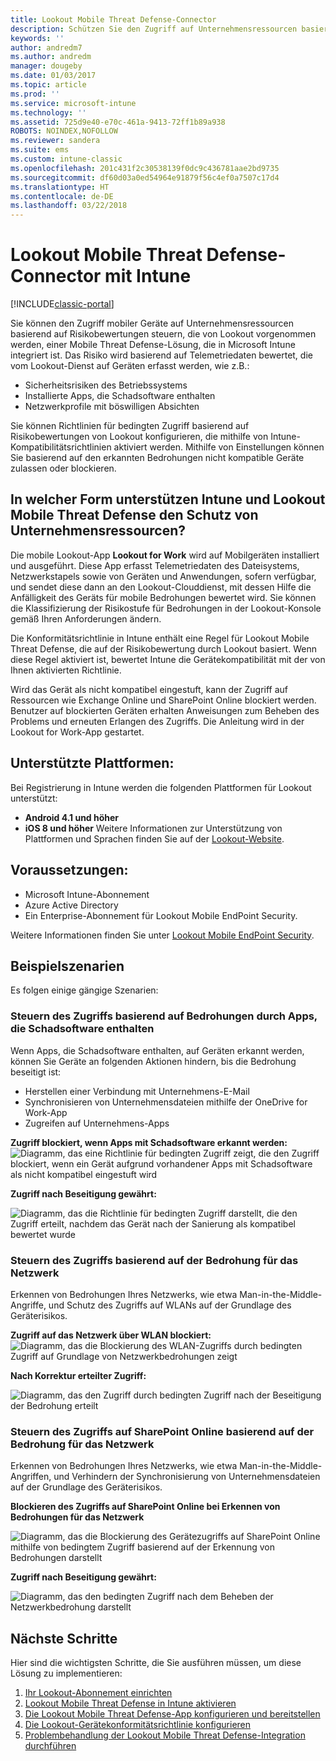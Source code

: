 ```yaml
---
title: Lookout Mobile Threat Defense-Connector
description: Schützen Sie den Zugriff auf Unternehmensressourcen basierend auf dem Gerät, Netzwerk und Anwendungsrisiko mithilfe des Lookout Mobile Threat Defense-Connectors und Intune.
keywords: ''
author: andredm7
ms.author: andredm
manager: dougeby
ms.date: 01/03/2017
ms.topic: article
ms.prod: ''
ms.service: microsoft-intune
ms.technology: ''
ms.assetid: 725d9e40-e70c-461a-9413-72ff1b89a938
ROBOTS: NOINDEX,NOFOLLOW
ms.reviewer: sandera
ms.suite: ems
ms.custom: intune-classic
ms.openlocfilehash: 201c431f2c30538139f0dc9c436781aae2bd9735
ms.sourcegitcommit: df60d03a0ed54964e91879f56c4ef0a7507c17d4
ms.translationtype: HT
ms.contentlocale: de-DE
ms.lasthandoff: 03/22/2018
---
```

# <a name="lookout-mobile-threat-defense-connector-with-intune"></a>Lookout Mobile Threat Defense-Connector mit Intune

[!INCLUDE[classic-portal](../includes/classic-portal.md)]

Sie können den Zugriff mobiler Geräte auf Unternehmensressourcen basierend auf Risikobewertungen steuern, die von Lookout vorgenommen werden, einer Mobile Threat Defense-Lösung, die in Microsoft Intune integriert ist. Das Risiko wird basierend auf Telemetriedaten bewertet, die vom Lookout-Dienst auf Geräten erfasst werden, wie z.B.:
- Sicherheitsrisiken des Betriebssystems
- Installierte Apps, die Schadsoftware enthalten
- Netzwerkprofile mit böswilligen Absichten

Sie können Richtlinien für bedingten Zugriff basierend auf Risikobewertungen von Lookout konfigurieren, die mithilfe von Intune-Kompatibilitätsrichtlinien aktiviert werden. Mithilfe von Einstellungen können Sie basierend auf den erkannten Bedrohungen nicht kompatible Geräte zulassen oder blockieren.

## <a name="how-do-intune-and-lookout-mobile-threat-defense-help-protect-company-resources"></a>In welcher Form unterstützen Intune und Lookout Mobile Threat Defense den Schutz von Unternehmensressourcen?
Die mobile Lookout-App **Lookout for Work** wird auf Mobilgeräten installiert und ausgeführt. Diese App erfasst Telemetriedaten des Dateisystems, Netzwerkstapels sowie von Geräten und Anwendungen, sofern verfügbar, und sendet diese dann an den Lookout-Clouddienst, mit dessen Hilfe die Anfälligkeit des Geräts für mobile Bedrohungen bewertet wird. Sie können die Klassifizierung der Risikostufe für Bedrohungen in der Lookout-Konsole gemäß Ihren Anforderungen ändern.  

Die Konformitätsrichtlinie in Intune enthält eine Regel für Lookout Mobile Threat Defense, die auf der Risikobewertung durch Lookout basiert. Wenn diese Regel aktiviert ist, bewertet Intune die Gerätekompatibilität mit der von Ihnen aktivierten Richtlinie.

Wird das Gerät als nicht kompatibel eingestuft, kann der Zugriff auf Ressourcen wie Exchange Online und SharePoint Online blockiert werden. Benutzer auf blockierten Geräten erhalten Anweisungen zum Beheben des Problems und erneuten Erlangen des Zugriffs. Die Anleitung wird in der Lookout for Work-App gestartet.

## <a name="supported-platforms"></a>Unterstützte Plattformen:
Bei Registrierung in Intune werden die folgenden Plattformen für Lookout unterstützt:
* **Android 4.1 und höher**
* **iOS 8 und höher** Weitere Informationen zur Unterstützung von Plattformen und Sprachen finden Sie auf der [Lookout-Website](https://personal.support.lookout.com/hc/articles/114094140253).

## <a name="prerequisites"></a>Voraussetzungen:
* Microsoft Intune-Abonnement
* Azure Active Directory
* Ein Enterprise-Abonnement für Lookout Mobile EndPoint Security.  

Weitere Informationen finden Sie unter [Lookout Mobile EndPoint Security](https://www.lookout.com/products/mobile-endpoint-security).

## <a name="sample-scenarios"></a>Beispielszenarien
Es folgen einige gängige Szenarien:

### <a name="control-access-based-on-threats-from-malicious-apps"></a>Steuern des Zugriffs basierend auf Bedrohungen durch Apps, die Schadsoftware enthalten
Wenn Apps, die Schadsoftware enthalten, auf Geräten erkannt werden, können Sie Geräte an folgenden Aktionen hindern, bis die Bedrohung beseitigt ist:
* Herstellen einer Verbindung mit Unternehmens-E-Mail
* Synchronisieren von Unternehmensdateien mithilfe der OneDrive for Work-App
* Zugreifen auf Unternehmens-Apps

**Zugriff blockiert, wenn Apps mit Schadsoftware erkannt werden:**
![Diagramm, das eine Richtlinie für bedingten Zugriff zeigt, die den Zugriff blockiert, wenn ein Gerät aufgrund vorhandener Apps mit Schadsoftware als nicht kompatibel eingestuft wird](../media/mtp/malicious-apps-blocked.png)

**Zugriff nach Beseitigung gewährt:**

![Diagramm, das die Richtlinie für bedingten Zugriff darstellt, die den Zugriff erteilt, nachdem das Gerät nach der Sanierung als kompatibel bewertet wurde](../media/mtp/malicious-apps-unblocked.png)

### <a name="control-access-based-on-threat-to-network"></a>Steuern des Zugriffs basierend auf der Bedrohung für das Netzwerk
Erkennen von Bedrohungen Ihres Netzwerks, wie etwa Man-in-the-Middle-Angriffe, und Schutz des Zugriffs auf WLANs auf der Grundlage des Geräterisikos.

**Zugriff auf das Netzwerk über WLAN blockiert:**
![Diagramm, das die Blockierung des WLAN-Zugriffs durch bedingten Zugriff auf Grundlage von Netzwerkbedrohungen zeigt](../media/mtp/network-wifi-blocked.png)

**Nach Korrektur erteilter Zugriff:**

![Diagramm, das den Zugriff durch bedingten Zugriff nach der Beseitigung der Bedrohung erteilt](../media/mtp/network-wifi-unblocked.png)
### <a name="control-access-to-sharepoint-online-based-on-threat-to-network"></a>Steuern des Zugriffs auf SharePoint Online basierend auf der Bedrohung für das Netzwerk

Erkennen von Bedrohungen Ihres Netzwerks, wie etwa Man-in-the-Middle-Angriffen, und Verhindern der Synchronisierung von Unternehmensdateien auf der Grundlage des Geräterisikos.

**Blockieren des Zugriffs auf SharePoint Online bei Erkennen von Bedrohungen für das Netzwerk**

![Diagramm, das die Blockierung des Gerätezugriffs auf SharePoint Online mithilfe von bedingtem Zugriff basierend auf der Erkennung von Bedrohungen darstellt](../media/mtp/network-spo-blocked.png)


**Zugriff nach Beseitigung gewährt:**

![Diagramm, das den bedingten Zugriff nach dem Beheben der Netzwerkbedrohung darstellt](../media/mtp/network-spo-unblocked.png)

## <a name="next-steps"></a>Nächste Schritte
Hier sind die wichtigsten Schritte, die Sie ausführen müssen, um diese Lösung zu implementieren:
1.  [Ihr Lookout-Abonnement einrichten](setup-your-lookout-mtd-subscription.md)
2.  [Lookout Mobile Threat Defense in Intune aktivieren](enable-lookout-mtd-connection.md)
3.  [Die Lookout Mobile Threat Defense-App konfigurieren und bereitstellen](configure-deploy-lookout-for-work-app.md)
4.  [Die Lookout-Gerätekonformitätsrichtlinie konfigurieren](create-lookout-device-compliance-policy.md)
5.  [Problembehandlung der Lookout Mobile Threat Defense-Integration durchführen](/intune-classic/troubleshoot/device-threat-protection-troubleshooting)
